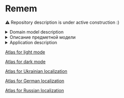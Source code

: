 # Remem

⚠️ Repository description is under active construction :)

<details>
  <summary>Domain model description</summary>

An `Event` can be added by providing `name`

A `Happening` can be added to `Event` at certain `dateTime`

Existing `Happening` can be removed from `Event`

Existing `Event` can be deleted

Existing `Event` can be renamed
  
</details>


<details>
  <summary>Описание предметной модели</summary>

`Событие` может быть создано, используя `название`

`Происшествие` может быть добавлено к `Событие` в определенное `датаВремя`

Существующее `Происшетвие` может быть удалено из `События`

Существующее `Событие` может быть удалено

Существующее `Событие` может быть переименовано
  
</details>

<details>
  <summary>Application description</summary>

WHEN application is launched `EventsList` screen is shown

WHEN `Create Event` button is tapped `EventInput` is shown

WHEN `Emoji` is tapped it is added to `name`
  
WHEN `Cancel` button is tapped
 
OR area above `Emojis container` is tapped
 
THEN `EventInput` is hidden

WHEN `EventInput` is submitted

OR `Create event` button is tapped

THEN `Event` is added to `EventsList` as `EventItem` with specified `name`

`EventItem` shows `Event` name and sum of `Happening`s for today

WHEN `EventItem` is swiped from left to right a `Happening` is added to corresponding `Event`

WHEN `EventItem` is swiped from right to left `Delete` and `Rename` buttons are shown

WHEN `Delete` button is tapped `EventItem` is removed from `EventsList`

WHEN `Rename` button is tapped `EventInput` is shown
  
AND `EventInput` name is configured
  
AND `Rename` button is shown instead of `Create event`

WHEN `Rename` button is tapped

OR `EventInput` is submitted

THEN existing `Event` is renamed

WHEN `EventItem` is tapped `EventDetails` screen is shown

`EventDetails` shows `Week` AND `Clock` AND `Stats` and title is `Event`s name

</details>

[Atlas for light mode](/Tests/Snapshots/images_en_64/ZAtlas/test05_eventsListBasicFlow_375x667.png)

[Atlas for dark mode](/Tests/Snapshots/images_en_64/ZAtlas/test06_eventsListBasicFlow_dark_375x667.png)

[Atlas for Ukrainian localization](/Tests/Snapshots/images_ua_64/ZAtlas/test05_eventsListBasicFlow_375x667.png)

[Atlas for German localization](/Tests/Snapshots/images_de_64/ZAtlas/test05_eventsListBasicFlow_375x667.png)

[Atlas for Russian localization](/Tests/Snapshots/images_ru_64/ZAtlas/test05_eventsListBasicFlow_375x667.png)
